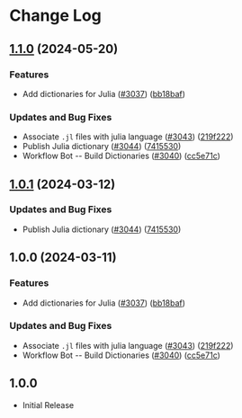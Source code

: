 # Change Log

## [1.1.0](https://github.com/nschonni/cspell-dicts/compare/@cspell/dict-julia-v1.0.1...@cspell/dict-julia@1.1.0) (2024-05-20)


### Features

* Add dictionaries for Julia ([#3037](https://github.com/nschonni/cspell-dicts/issues/3037)) ([bb18baf](https://github.com/nschonni/cspell-dicts/commit/bb18baf89ef93f5045f378661775f9eae426f89d))


### Updates and Bug Fixes

* Associate `.jl` files with julia language ([#3043](https://github.com/nschonni/cspell-dicts/issues/3043)) ([219f222](https://github.com/nschonni/cspell-dicts/commit/219f222f0fde5f456f5ef3decf0135d22fdb3d2d))
* Publish Julia dictionary ([#3044](https://github.com/nschonni/cspell-dicts/issues/3044)) ([7415530](https://github.com/nschonni/cspell-dicts/commit/7415530080d476373d15462fa750d9bdbe276367))
* Workflow Bot -- Build Dictionaries ([#3040](https://github.com/nschonni/cspell-dicts/issues/3040)) ([cc5e71c](https://github.com/nschonni/cspell-dicts/commit/cc5e71c347e5647c80468d4675b76d54664d41e5))

## [1.0.1](https://github.com/streetsidesoftware/cspell-dicts/compare/@cspell/dict-julia@1.0.0...@cspell/dict-julia@1.0.1) (2024-03-12)


### Updates and Bug Fixes

* Publish Julia dictionary ([#3044](https://github.com/streetsidesoftware/cspell-dicts/issues/3044)) ([7415530](https://github.com/streetsidesoftware/cspell-dicts/commit/7415530080d476373d15462fa750d9bdbe276367))

## 1.0.0 (2024-03-11)


### Features

* Add dictionaries for Julia ([#3037](https://github.com/streetsidesoftware/cspell-dicts/issues/3037)) ([bb18baf](https://github.com/streetsidesoftware/cspell-dicts/commit/bb18baf89ef93f5045f378661775f9eae426f89d))


### Updates and Bug Fixes

* Associate `.jl` files with julia language ([#3043](https://github.com/streetsidesoftware/cspell-dicts/issues/3043)) ([219f222](https://github.com/streetsidesoftware/cspell-dicts/commit/219f222f0fde5f456f5ef3decf0135d22fdb3d2d))
* Workflow Bot -- Build Dictionaries ([#3040](https://github.com/streetsidesoftware/cspell-dicts/issues/3040)) ([cc5e71c](https://github.com/streetsidesoftware/cspell-dicts/commit/cc5e71c347e5647c80468d4675b76d54664d41e5))

## 1.0.0

- Initial Release
